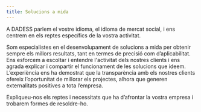 ```yaml
---
title: Solucions a mida
---
```

A DADESS parlem el vostre idioma, el idioma de mercat social, i ens centrem en els reptes específics de la vostra activitat.

Som especialistes en el desenvolupament de solucions a mida per obtenir sempre els millors resultats, tant en termes de precisió com d’aplicabilitat. Ens esforcem a escoltar i entendre l'activitat dels nostres clients i ens agrada explicar i compartir el funcionament de les solucions que ideem. L’experiència ens ha demostrat que la transparència amb els nostres clients ofereix l’oportunitat de millorar els projectes, alhora que generen externalitats positives a tota l’empresa.

Expliqueu-nos els reptes i necessitats que ha d’afrontar la vostra empresa i trobarem formes de resoldre-ho.
